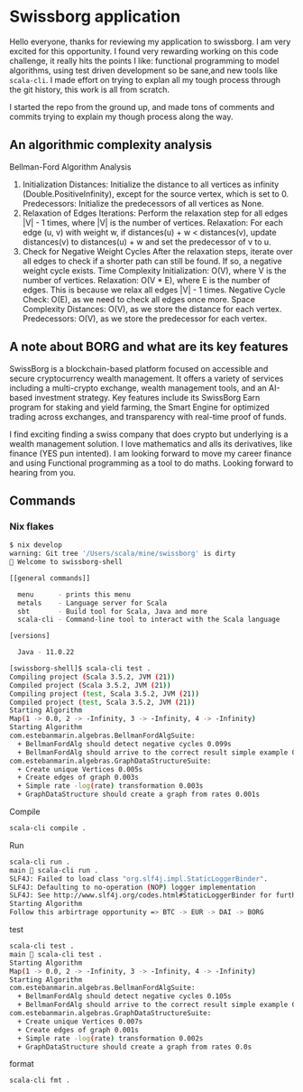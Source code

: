 # Swissborg application

Hello everyone, thanks for reviewing my application to swissborg. I am very excited for this opportunity.
I found very rewarding working on this code challenge, it really hits the points I like: functional programming to model algorithms, using test driven development so be sane,and new tools like `scala-cli`.
I made effort on trying to explan all my tough process through the git history, this work is all from scratch.

I started the repo from the ground up, and made tons of comments and commits trying to explain my though process along the way.

## An algorithmic complexity analysis

Bellman-Ford Algorithm Analysis

1. Initialization
Distances: Initialize the distance to all vertices as infinity (Double.PositiveInfinity), except for the source vertex, which is set to 0.
Predecessors: Initialize the predecessors of all vertices as None.
2. Relaxation of Edges
Iterations: Perform the relaxation step for all edges |V| - 1 times, where |V| is the number of vertices.
Relaxation: For each edge (u, v) with weight w, if distances(u) + w < distances(v), update distances(v) to distances(u) + w and set the predecessor of v to u.
3. Check for Negative Weight Cycles
After the relaxation steps, iterate over all edges to check if a shorter path can still be found. If so, a negative weight cycle exists.
Time Complexity
Initialization: O(V), where V is the number of vertices.
Relaxation: O(V * E), where E is the number of edges. This is because we relax all edges |V| - 1 times.
Negative Cycle Check: O(E), as we need to check all edges once more.
Space Complexity
Distances: O(V), as we store the distance for each vertex.
Predecessors: O(V), as we store the predecessor for each vertex.

## A note about BORG and what are its key features

SwissBorg is a blockchain-based platform focused on accessible and secure cryptocurrency wealth management. It offers a variety of services including a multi-crypto exchange, wealth management tools, and an AI-based investment strategy. Key features include its SwissBorg Earn program for staking and yield farming, the Smart Engine for optimized trading across exchanges, and transparency with real-time proof of funds.

I find exciting finding a swiss company that does crypto but underlying is a wealth management solution. I love mathematics and alls its derivatives, like finance (YES pun intented). I am looking forward to move my career finance and using Functional programming as a tool to do maths. Looking forward to hearing from you.

## Commands

### Nix flakes

```bash
$ nix develop                                       
warning: Git tree '/Users/scala/mine/swissborg' is dirty
🔨 Welcome to swissborg-shell

[[general commands]]

  menu      - prints this menu
  metals    - Language server for Scala
  sbt       - Build tool for Scala, Java and more
  scala-cli - Command-line tool to interact with the Scala language

[versions]

  Java - 11.0.22

[swissborg-shell]$ scala-cli test .
Compiling project (Scala 3.5.2, JVM (21))
Compiled project (Scala 3.5.2, JVM (21))
Compiling project (test, Scala 3.5.2, JVM (21))
Compiled project (test, Scala 3.5.2, JVM (21))
Starting Algorithm
Map(1 -> 0.0, 2 -> -Infinity, 3 -> -Infinity, 4 -> -Infinity)
Starting Algorithm
com.estebanmarin.algebras.BellmanFordAlgSuite:
  + BellmanFordAlg should detect negative cycles 0.099s
  + BellmanFordAlg should arrive to the correct result simple example 0.003s
com.estebanmarin.algebras.GraphDataStructureSuite:
  + Create unique Vertices 0.005s
  + Create edges of graph 0.003s
  + Simple rate -log(rate) transformation 0.003s
  + GraphDataStructure should create a graph from rates 0.001s
```

Compile

```bash
scala-cli compile .
```

Run

```bash
scala-cli run .
main  scala-cli run .
SLF4J: Failed to load class "org.slf4j.impl.StaticLoggerBinder".
SLF4J: Defaulting to no-operation (NOP) logger implementation
SLF4J: See http://www.slf4j.org/codes.html#StaticLoggerBinder for further details.
Starting Algorithm
Follow this arbirtrage opportunity => BTC -> EUR -> DAI -> BORG
```

test

```bash
scala-cli test .
main  scala-cli test .
Starting Algorithm
Map(1 -> 0.0, 2 -> -Infinity, 3 -> -Infinity, 4 -> -Infinity)
Starting Algorithm
com.estebanmarin.algebras.BellmanFordAlgSuite:
  + BellmanFordAlg should detect negative cycles 0.105s
  + BellmanFordAlg should arrive to the correct result simple example 0.002s
com.estebanmarin.algebras.GraphDataStructureSuite:
  + Create unique Vertices 0.007s
  + Create edges of graph 0.001s
  + Simple rate -log(rate) transformation 0.002s
  + GraphDataStructure should create a graph from rates 0.0s
```

format

```bash
scala-cli fmt .
```
